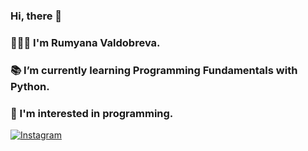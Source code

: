    ### Hi, there 👋

### 💁🏻‍♀️ I'm Rumyana Valdobreva.
### 📚 I’m currently learning Programming Fundamentals with Python.
### 🤩 I'm interested in programming.

[![Instagram](https://img.shields.io/badge/-Instagram-e4405f?style=flat-square&logo=Instagram&logoColor=white)](https://www.instagram.com/rumyana.iw/)
<!--
**RumyanaValdobreva/RumyanaValdobreva** is a ✨ _special_ ✨ repository because its `README.md` (this file) appears on your GitHub profile.

Here are some ideas to get you started:

- 🔭 I’m currently working on ...
- 🌱 I’m currently learning ...
- 👯 I’m looking to collaborate on ...
- 🤔 I’m looking for help with ...
- 💬 Ask me about ...
- 📫 How to reach me: ...
- 😄 Pronouns: ...
- ⚡ Fun fact: ...
-->
